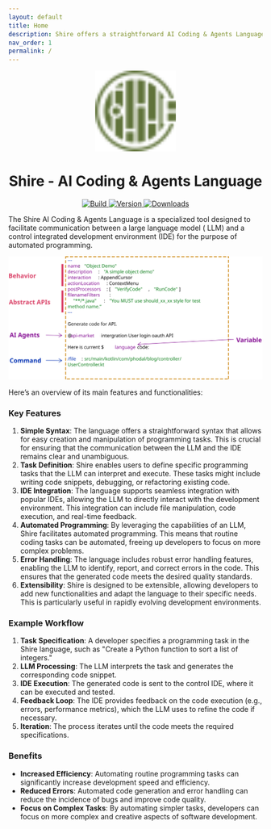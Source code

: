 ```yaml
---
layout: default
title: Home
description: Shire offers a straightforward AI Coding & Agents Language that enables communication between an LLM and control IDE for automated programming.
nav_order: 1
permalink: /
---
```


<p align="center">
  <img src="images/pluginIcon.svg" width="160px" height="160px"  alt="logo" />
</p>
<h1 align="center">Shire - AI Coding & Agents Language</h1>
<p align="center">
  <a href="https://github.com/phodal/shire/actions/workflows/build.yml">
    <img src="https://github.com/phodal/shire/workflows/Build/badge.svg" alt="Build" />
  </a>
  <a href="https://plugins.jetbrains.com/plugin/24549">
    <img src="https://img.shields.io/jetbrains/plugin/v/24549.svg" alt="Version" />
  </a>
  <a href="https://plugins.jetbrains.com/plugin/24549">
    <img src="https://img.shields.io/jetbrains/plugin/d/24549.svg" alt="Downloads" />
  </a>
</p>

The Shire AI Coding & Agents Language is a specialized tool designed to facilitate communication between a large language model (
LLM) and a control integrated development environment (IDE) for the purpose of automated programming. 

![Shire Cheatsheet](images/shire-sheet.svg)

Here’s an overview of its main features and functionalities:

### Key Features

1. **Simple Syntax**: The language offers a straightforward syntax that allows for easy creation and manipulation of
   programming tasks. This is crucial for ensuring that the communication between the LLM and the IDE remains clear and
   unambiguous.
2. **Task Definition**: Shire enables users to define specific programming tasks that the LLM can interpret and execute.
   These tasks might include writing code snippets, debugging, or refactoring existing code.
3. **IDE Integration**: The language supports seamless integration with popular IDEs, allowing the LLM to directly
   interact with the development environment. This integration can include file manipulation, code execution, and
   real-time feedback.
4. **Automated Programming**: By leveraging the capabilities of an LLM, Shire facilitates automated programming. This
   means that routine coding tasks can be automated, freeing up developers to focus on more complex problems.
5. **Error Handling**: The language includes robust error handling features, enabling the LLM to identify, report, and
   correct errors in the code. This ensures that the generated code meets the desired quality standards.
6. **Extensibility**: Shire is designed to be extensible, allowing developers to add new functionalities and adapt the
   language to their specific needs. This is particularly useful in rapidly evolving development environments.

### Example Workflow

1. **Task Specification**: A developer specifies a programming task in the Shire language, such as "Create a Python
   function to sort a list of integers."
2. **LLM Processing**: The LLM interprets the task and generates the corresponding code snippet.
3. **IDE Execution**: The generated code is sent to the control IDE, where it can be executed and tested.
4. **Feedback Loop**: The IDE provides feedback on the code execution (e.g., errors, performance metrics), which the LLM
   uses to refine the code if necessary.
5. **Iteration**: The process iterates until the code meets the required specifications.

### Benefits

- **Increased Efficiency**: Automating routine programming tasks can significantly increase development speed and
  efficiency.
- **Reduced Errors**: Automated code generation and error handling can reduce the incidence of bugs and improve code
  quality.
- **Focus on Complex Tasks**: By automating simpler tasks, developers can focus on more complex and creative aspects of
  software development.
